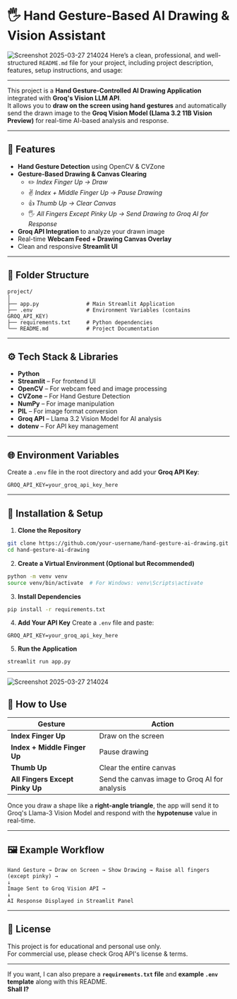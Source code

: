 
# 🖐️ Hand Gesture-Based AI Drawing & Vision Assistant
![Screenshot 2025-03-27 214024](https://github.com/user-attachments/assets/969d966d-9dc2-4a63-a40b-5fa167929787)
Here’s a clean, professional, and well-structured `README.md` file for your project, including project description, features, setup instructions, and usage:

---

This project is a **Hand Gesture-Controlled AI Drawing Application** integrated with **Groq's Vision LLM API**.  
It allows you to **draw on the screen using hand gestures** and automatically send the drawn image to the **Groq Vision Model (Llama 3.2 11B Vision Preview)** for real-time AI-based analysis and response.

---

## 🚀 Features

- **Hand Gesture Detection** using OpenCV & CVZone
- **Gesture-Based Drawing & Canvas Clearing**
  - ✏️ *Index Finger Up → Draw*
  - ✌️ *Index + Middle Finger Up → Pause Drawing*
  - 👍 *Thumb Up → Clear Canvas*
  - 🖐️ *All Fingers Except Pinky Up → Send Drawing to Groq AI for Response*
- **Groq API Integration** to analyze your drawn image
- Real-time **Webcam Feed + Drawing Canvas Overlay**
- Clean and responsive **Streamlit UI**

---

## 📂 Folder Structure

```
project/
│
├── app.py               # Main Streamlit Application
├── .env                 # Environment Variables (contains GROQ_API_KEY)
├── requirements.txt     # Python dependencies
└── README.md            # Project Documentation
```

---

## ⚙️ Tech Stack & Libraries

- **Python**
- **Streamlit** – For frontend UI
- **OpenCV** – For webcam feed and image processing
- **CVZone** – For Hand Gesture Detection
- **NumPy** – For image manipulation
- **PIL** – For image format conversion
- **Groq API** – Llama 3.2 Vision Model for AI analysis
- **dotenv** – For API key management

---

## 🌐 Environment Variables

Create a `.env` file in the root directory and add your **Groq API Key**:

```
GROQ_API_KEY=your_groq_api_key_here
```

---

## 🧩 Installation & Setup

1. **Clone the Repository**
```bash
git clone https://github.com/your-username/hand-gesture-ai-drawing.git
cd hand-gesture-ai-drawing
```

2. **Create a Virtual Environment (Optional but Recommended)**
```bash
python -m venv venv
source venv/bin/activate  # For Windows: venv\Scripts\activate
```

3. **Install Dependencies**
```bash
pip install -r requirements.txt
```

4. **Add Your API Key**
Create a `.env` file and paste:
```
GROQ_API_KEY=your_groq_api_key_here
```

5. **Run the Application**
```bash
streamlit run app.py
```

---



![Screenshot 2025-03-27 214024](https://github.com/user-attachments/assets/0e1a1865-5683-40a7-bb53-709334609711)

## 🎯 How to Use

| Gesture                       | Action                                             |
|-------------------------------|----------------------------------------------------|
| **Index Finger Up**           | Draw on the screen                                  |
| **Index + Middle Finger Up**  | Pause drawing                                      |
| **Thumb Up**                  | Clear the entire canvas                           |
| **All Fingers Except Pinky Up** | Send the canvas image to Groq AI for analysis |

Once you draw a shape like a **right-angle triangle**, the app will send it to Groq's Llama-3 Vision Model and respond with the **hypotenuse** value in real-time.

---

## 🖼️ Example Workflow

```
Hand Gesture → Draw on Screen → Show Drawing → Raise all fingers (except pinky) → 
↓
Image Sent to Groq Vision API → 
↓
AI Response Displayed in Streamlit Panel
```

---

## 📝 License

This project is for educational and personal use only.  
For commercial use, please check Groq API's license & terms.

---

If you want, I can also prepare a **`requirements.txt` file** and **example `.env` template** along with this README.  
**Shall I?**







